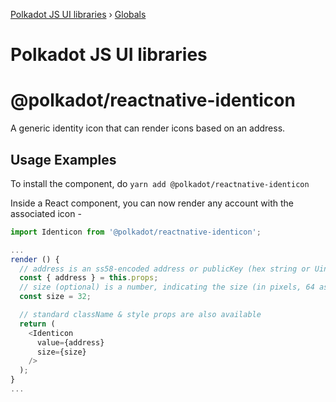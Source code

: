 [Polkadot JS UI libraries](README.md) › [Globals](globals.md)

# Polkadot JS UI libraries

# @polkadot/reactnative-identicon

A generic identity icon that can render icons based on an address.

## Usage Examples

To install the component, do `yarn add @polkadot/reactnative-identicon`

Inside a React component, you can now render any account with the associated icon -

```javascript
import Identicon from '@polkadot/reactnative-identicon';

...
render () {
  // address is an ss58-encoded address or publicKey (hex string or Uint8Array)
  const { address } = this.props;
  // size (optional) is a number, indicating the size (in pixels, 64 as default)
  const size = 32;

  // standard className & style props are also available
  return (
    <Identicon
      value={address}
      size={size}
    />
  );
}
...
```
